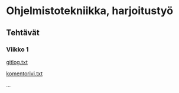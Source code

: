 # **Ohjelmistotekniikka, harjoitustyö**

## **Tehtävät**

### **Viikko 1**

[gitlog.txt](https://github.com/IngloriousObjects/ot-harjoitustyo/blob/master/laskarit/viikko1/gitlog.txt)

[komentorivi.txt](https://github.com/IngloriousObjects/ot-harjoitustyo/blob/master/laskarit/viikko1/komentorivi.txt)

...

